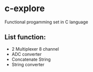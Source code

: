 # c-explore
Functional progamming set in C language

## List function:
* 2 Multiplexer 8 channel
* ADC converter
* Concatenate String
* String converter
